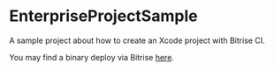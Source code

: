 # EnterpriseProjectSample

A sample project about how to create an Xcode project with Bitrise CI.

You may find a binary deploy via Bitrise [here](https://app.bitrise.io/artifact/11471177/p/042a2dd8ca68074b04a6f4943639f4ed).
